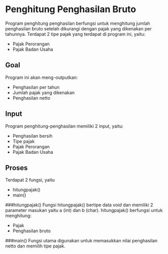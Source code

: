 # Penghitung Penghasilan Bruto
Program penghitung penghasilan berfungsi untuk menghitung jumlah penghasilan bruto setelah dikurangi dengan pajak yang dikenakan per tahunnya. Terdapat 2 tipe pajak yang terdapat di program ini, yaitu:
* Pajak Perorangan
* Pajak Badan Usaha

## Goal
Program ini akan meng-outputkan:
* Penghasilan per tahun
* Jumlah pajak yang dikenakan
* Penghasilan netto

## Input
Program penghitung-penghasilan memiliki 2 input, yaitu:
* Penghasilan bersih
* Tipe pajak
 * Pajak Perorangan
 * Pajak Badan Usaha
 
## Proses
Terdapat 2 fungsi, yaitu
* hitungpajak()
* main()

###hitungpajak()
Fungsi hitungpajak() bertipe data *void* dan memiliki 2 parameter masukan yaitu a (int) dan b (char).
hitungpajak() berfungsi untuk menghitung:
* Pajak
* Penghasilan bruto

###main()
Fungsi utama digunakan untuk memasukkan nilai penghasilan netto dan memilih tipe pajak.